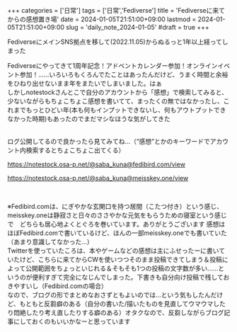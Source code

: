+++
categories = ['日常']
tags = ['日常','Fediverse']
title = 'Fediverseに来てからの感想置き場'
date = 2024-01-05T21:51:00+09:00
lastmod = 2024-01-05T21:51:00+09:00
slug = 'daily_note_2024-01-05'
#draft = true
+++

FediverseにメインSNS拠点を移して(2022.11.05)からぬるっと1年以上経ってしまった

Fediverseにやってきて1周年記念！アドベントカレンダー参加！オンラインイベント参加！……いろいろもくろんでたことはあったんだけど、うまく時間と余裕をひねり出せないまま年をまたいでしまいました。はぁ
<br>
しかしnotestockさんとこで自分のアカウントから「感想」で検索してみると、少ないながらもちょこちょこ感想を書いてて、まったくの無ではなかったし、これまでもっとひどい年(本も何もインプットできないし、何もアウトプットできなかった時期)もあったのでまだマシなほうな気がしてきた

<br>
ログ公開してるので良かったら見てみてね…（“感想”とかのキーワードでアカウント内検索するとちょこちょこ出てくる）

https://notestock.osa-p.net/@saba_kuna@fedibird.com/view

https://notestock.osa-p.net/@saba_kuna@meisskey.one/view

<br>

※Fedibird.comは、にぎやかな玄関口を持つ居間（こたつ付き）という感じ、meisskey.oneは静寂さと日々のささやかな元気をもらうための寝室という感じで　どちらも居心地よくとぐろを巻いています。ありがとうございます
感想はほぼFedibird.comで書いているけど、ほんの一部meisskey.oneでも書いていた（あまり意識してなかった…）
<br>
Twitterを使っていたころは、本やゲームなどの感想は主にふせったーに書いていたけど、こちらに来てからCWを使いつつそのまま投稿できてしまう＆投稿によって公開範囲をちょっといじれる＆そもそも1つの投稿の文字数が多い……というのが便利すぎて完全になじんでしまった。下書きも自分向け投稿で残しておきやすいし（Fedibird.comの場合）
<br>
なので、ブログの形でまとめなおさずともよいのでは…という気もしたんだけど、もともと反芻癖のある（自分の書いた/描いたものを見直してウマウマしたり悶絶したり考え直したりする癖のある）オタクなので、反芻しながらブログ記事にしておくのもいいかなーと思っています
<br>
